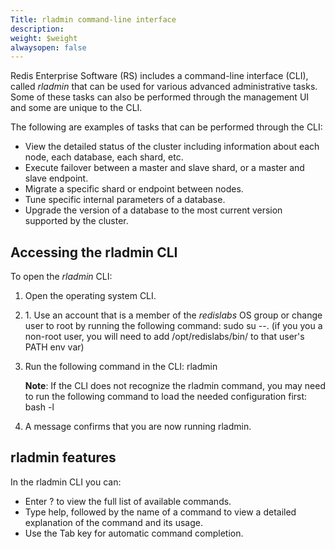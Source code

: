 ```yaml
---
Title: rladmin command-line interface
description: 
weight: $weight
alwaysopen: false
---
```

Redis Enterprise Software (RS) includes a command-line interface (CLI),
called *rladmin* that can be used for various advanced administrative
tasks. Some of these tasks can also be performed through the management
UI and some are unique to the CLI.

The following are examples of tasks that can be performed through the
CLI:

-   View the detailed status of the cluster including information about
    each node, each database, each shard, etc.
-   Execute failover between a master and slave shard, or a master and
    slave endpoint.
-   Migrate a specific shard or endpoint between nodes.
-   Tune specific internal parameters of a database.
-   Upgrade the version of a database to the most current version
    supported by the cluster.

Accessing the rladmin CLI
-------------------------

To open the *rladmin* CLI:

1.  Open the operating system CLI.
2.  1\. Use an account that is a member of the *redislabs* OS group or change
    user to root by running the following command: sudo su --. (if you you a
    non-root user, you will need to add /opt/redislabs/bin/ to that user's
    PATH env var)
3.  Run the following command in the CLI: rladmin

    **Note**: If the CLI does not recognize the rladmin command, you may
    need to run the following command to load the needed configuration
    first: bash -l

4.  A message confirms that you are now running rladmin.

rladmin features
----------------

In the rladmin CLI you can:

-   Enter ? to view the full list of available commands.
-   Type help, followed by the name of a command to view a detailed
    explanation of the command and its usage.
-   Use the Tab key for automatic command completion.
